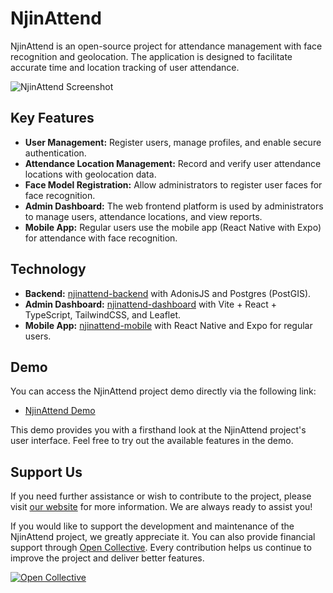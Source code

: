 # NjinAttend

NjinAttend is an open-source project for attendance management with face recognition and geolocation. The application is designed to facilitate accurate time and location tracking of user attendance.

![NjinAttend Screenshot](screenshot.png)

## Key Features

- **User Management:** Register users, manage profiles, and enable secure authentication.
- **Attendance Location Management:** Record and verify user attendance locations with geolocation data.
- **Face Model Registration:** Allow administrators to register user faces for face recognition.
- **Admin Dashboard:** The web frontend platform is used by administrators to manage users, attendance locations, and view reports.
- **Mobile App:** Regular users use the mobile app (React Native with Expo) for attendance with face recognition.

## Technology

- **Backend:** [njinattend-backend](https://github.com/njinlabs/njinattend-backend) with AdonisJS and Postgres (PostGIS).
- **Admin Dashboard:** [njinattend-dashboard](https://github.com/njinlabs/njinattend-dashboard) with Vite + React + TypeScript, TailwindCSS, and Leaflet.
- **Mobile App:** [njinattend-mobile](https://github.com/njinlabs/njinattend-mobile) with React Native and Expo for regular users.

## Demo

You can access the NjinAttend project demo directly via the following link:

- [NjinAttend Demo](https://demo.njinattend.com)

This demo provides you with a firsthand look at the NjinAttend project's user interface. Feel free to try out the available features in the demo.

## Support Us

If you need further assistance or wish to contribute to the project, please visit [our website](https://labs.njintech.com) for more information. We are always ready to assist you!

If you would like to support the development and maintenance of the NjinAttend project, we greatly appreciate it. You can also provide financial support through [Open Collective](https://opencollective.com/njinlabs). Every contribution helps us continue to improve the project and deliver better features.

[![Open Collective](https://img.shields.io/opencollective/all/njinlabs.svg?label=Open%20Collective&logo=opencollective&style=social)](https://opencollective.com/njinlabs)
